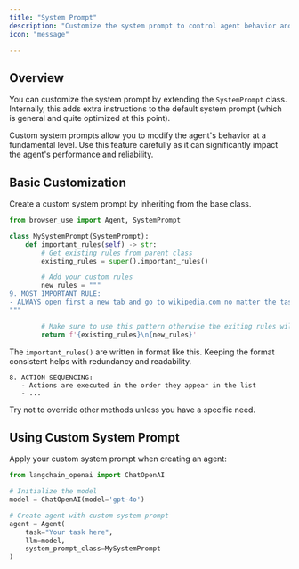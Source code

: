 ```yaml
---
title: "System Prompt"
description: "Customize the system prompt to control agent behavior and capabilities"
icon: "message"

---
```


## Overview

You can customize the system prompt by extending the `SystemPrompt` class. Internally, this adds extra instructions to the default system prompt (which is general and quite optimized at this point).

<Note>
  Custom system prompts allow you to modify the agent's behavior at a
  fundamental level. Use this feature carefully as it can significantly impact
  the agent's performance and reliability.
</Note>

## Basic Customization

Create a custom system prompt by inheriting from the base class.

```python
from browser_use import Agent, SystemPrompt

class MySystemPrompt(SystemPrompt):
    def important_rules(self) -> str:
        # Get existing rules from parent class
        existing_rules = super().important_rules()

        # Add your custom rules
        new_rules = """
9. MOST IMPORTANT RULE:
- ALWAYS open first a new tab and go to wikipedia.com no matter the task!!!
"""

        # Make sure to use this pattern otherwise the exiting rules will be lost
        return f'{existing_rules}\n{new_rules}'
```

The `important_rules()` are written in format like this. Keeping the format
consistent helps with redundancy and readability.

```text
8. ACTION SEQUENCING:
   - Actions are executed in the order they appear in the list
   - ...
```

<Note>Try not to override other methods unless you have a specific need.</Note>

## Using Custom System Prompt

Apply your custom system prompt when creating an agent:

```python
from langchain_openai import ChatOpenAI

# Initialize the model
model = ChatOpenAI(model='gpt-4o')

# Create agent with custom system prompt
agent = Agent(
    task="Your task here",
    llm=model,
    system_prompt_class=MySystemPrompt
)
```